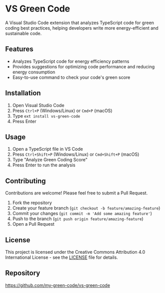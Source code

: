 # VS Green Code

A Visual Studio Code extension that analyzes TypeScript code for green coding best practices, helping developers write more energy-efficient and sustainable code.

## Features

- Analyzes TypeScript code for energy efficiency patterns
- Provides suggestions for optimizing code performance and reducing energy consumption
- Easy-to-use command to check your code's green score

## Installation

1. Open Visual Studio Code
2. Press `Ctrl+P` (Windows/Linux) or `Cmd+P` (macOS)
3. Type `ext install vs-green-code`
4. Press Enter

## Usage

1. Open a TypeScript file in VS Code
2. Press `Ctrl+Shift+P` (Windows/Linux) or `Cmd+Shift+P` (macOS)
3. Type "Analyze Green Coding Score"
4. Press Enter to run the analysis

## Contributing

Contributions are welcome! Please feel free to submit a Pull Request.

1. Fork the repository
2. Create your feature branch (`git checkout -b feature/amazing-feature`)
3. Commit your changes (`git commit -m 'Add some amazing feature'`)
4. Push to the branch (`git push origin feature/amazing-feature`)
5. Open a Pull Request

## License

This project is licensed under the Creative Commons Attribution 4.0 International License - see the [LICENSE](LICENSE) file for details.

## Repository

https://github.com/my-green-code/vs-green-code
